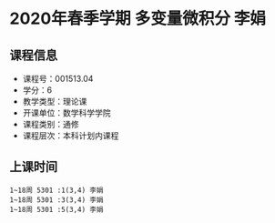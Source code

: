 # 2020年春季学期 多变量微积分 李娟






## 课程信息

- 课程号：001513.04
- 学分：6
- 教学类型：理论课
- 开课单位：数学科学学院
- 课程类别：通修
- 课程层次：本科计划内课程

## 上课时间

```
1~18周 5301 :1(3,4) 李娟
1~18周 5301 :3(3,4) 李娟
1~18周 5301 :5(3,4) 李娟
```

